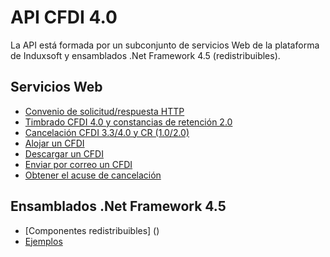 # API CFDI 4.0
La API está formada por un subconjunto de servicios Web de la plataforma de Induxsoft y ensamblados .Net Framework 4.5 (redistribuibles).

## Servicios Web
* [Convenio de solicitud/respuesta HTTP](https://github.com/Induxsoft/ws-api-doc#consideraciones-generales)
* [Timbrado CFDI 4.0 y constancias de retención 2.0](https://github.com/Induxsoft/ws-api-doc/blob/main/factudesk/timbrar.md)
* [Cancelación CFDI 3.3/4.0 y CR (1.0/2.0)](https://github.com/Induxsoft/ws-api-doc/blob/main/factudesk/cancelar.md)
* [Alojar un CFDI](https://github.com/Induxsoft/ws-api-doc/blob/main/factudesk/subir.md)
* [Descargar un CFDI](https://github.com/Induxsoft/ws-api-doc/blob/main/factudesk/descargar.md)
* [Enviar por correo un CFDI](https://github.com/Induxsoft/ws-api-doc/blob/main/factudesk/enviar.md)
* [Obtener el acuse de cancelación](https://github.com/Induxsoft/ws-api-doc/blob/main/factudesk/acuse-cancelacion.md)

## Ensamblados .Net Framework 4.5
* [Componentes redistribuibles] ()
* [Ejemplos]()
